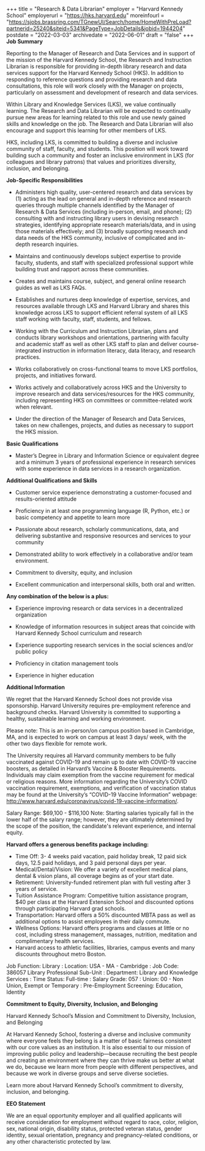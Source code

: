 +++
title = "Research & Data Librarian"
employer = "Harvard Kennedy School"
employerurl = "https://hks.harvard.edu"
moreinfourl = "https://sjobs.brassring.com/TGnewUI/Search/home/HomeWithPreLoad?partnerid=25240&siteid=5341&PageType=JobDetails&jobid=1944204"
postdate = "2022-03-03"
archivedate = "2022-06-01"
draft = "false"
+++
**Job Summary**

Reporting to the Manager of Research and Data Services and in support of the mission of the Harvard Kennedy School, the Research and Instruction Librarian is responsible for providing in-depth library research and data services support for the Harvard Kennedy School (HKS). In addition to responding to reference questions and providing research and data consultations, this role will work closely with the Manager on projects, particularly on assessment and development of research and data services.

Within Library and Knowledge Services (LKS), we value continually learning. The Research and Data Librarian will be expected to continually pursue new areas for learning related to this role and use newly gained skills and knowledge on the job.  The Research and Data Librarian will also encourage and support this learning for other members of LKS. 

HKS, including LKS, is committed to building a diverse and inclusive community of staff, faculty, and students. This position will work toward building such a community and foster an inclusive environment in LKS (for colleagues and library patrons) that values and prioritizes diversity, inclusion, and belonging.  

**Job-Specific Responsibilities**

- Administers high quality, user-centered research and data services by (1) acting as the lead on general and in-depth reference and research queries through multiple channels identified by the Manager of Research & Data Services (including in-person, email, and phone); (2) consulting with and instructing library users in devising research strategies, identifying appropriate research materials/data, and in using those materials effectively; and (3) broadly supporting research and data needs of the HKS community, inclusive of complicated and in-depth research inquiries. 

- Maintains and continuously develops subject expertise to provide faculty, students, and staff with specialized professional support while building trust and rapport across these communities. 

- Creates and maintains course, subject, and general online research guides as well as LKS FAQs. 

- Establishes and nurtures deep knowledge of expertise, services, and resources available through LKS and Harvard Library and shares this knowledge across LKS to support efficient referral system of all LKS staff working with faculty, staff, students, and fellows. 

- Working with the Curriculum and Instruction Librarian, plans and conducts library workshops and orientations, partnering with faculty and academic staff as well as other LKS staff to plan and deliver course-integrated instruction in information literacy, data literacy, and research practices.  

- Works collaboratively on cross-functional teams to move LKS portfolios, projects, and initiatives forward. 

- Works actively and collaboratively across HKS and the University to improve research and data services/resources for the HKS community, including representing HKS on committees or committee-related work when relevant. 

- Under the direction of the Manager of Research and Data Services, takes on new challenges, projects, and duties as necessary to support the HKS mission. 

**Basic Qualifications**

- Master’s Degree in Library and Information Science or equivalent degree and a minimum 3 years of professional experience in research services with some experience in data services in a research organization.

**Additional Qualifications and Skills**

- Customer service experience demonstrating a customer-focused and results-oriented attitude

- Proficiency in at least one programming language (R, Python, etc.) or basic competency and appetite to learn more

- Passionate about research, scholarly communications, data, and delivering substantive and responsive resources and services to your community

- Demonstrated ability to work effectively in a collaborative and/or team environment.

- Commitment to diversity, equity, and inclusion

- Excellent communication and interpersonal skills, both oral and written.

**Any combination of the below is a plus:**

- Experience improving research or data services in a decentralized organization

- Knowledge of information resources in subject areas that coincide with Harvard Kennedy School curriculum and research

- Experience supporting research services in the social sciences and/or public policy

- Proficiency in citation management tools

- Experience in higher education

**Additional Information**

We regret that the Harvard Kennedy School does not provide visa sponsorship.
Harvard University requires pre-employment reference and background checks. 
Harvard University is committed to supporting a healthy, sustainable learning and working environment.

Please note: This is an in-person/on campus position based in Cambridge, MA, and is expected to work on campus at least 3 days/ week, with the other two days flexible for remote work.

The University requires all Harvard community members to be fully vaccinated against COVID-19 and remain up to date with COVID-19 vaccine boosters, as detailed in Harvard’s Vaccine & Booster Requirements. Individuals may claim exemption from the vaccine requirement for medical or religious reasons. More information regarding the University’s COVID vaccination requirement, exemptions, and verification of vaccination status may be found at the University’s “COVID-19 Vaccine Information” webpage: http://www.harvard.edu/coronavirus/covid-19-vaccine-information/. 

Salary Range: $69,100 - $116,100
Note: Starting salaries typically fall in the lower half of the salary range; however, they are ultimately determined by the scope of the position, the candidate's relevant experience, and internal equity. 

**Harvard offers a generous benefits package including:**

- Time Off: 3- 4 weeks paid vacation, paid holiday break, 12 paid sick days, 12.5 paid holidays, and 3 paid personal days per year.
- Medical/Dental/Vision: We offer a variety of excellent medical plans, dental & vision plans, all coverage begins as of your start date.
- Retirement: University-funded retirement plan with full vesting after 3 years of service.
- Tuition Assistance Program: Competitive tuition assistance program, $40 per class at the Harvard Extension School and discounted options through participating Harvard grad schools. 
- Transportation: Harvard offers a 50% discounted MBTA pass as well as additional options to assist employees in their daily commute.
- Wellness Options: Harvard offers programs and classes at little or no cost, including stress management, massages, nutrition, meditation and complimentary health services.
- Harvard access to athletic facilities, libraries, campus events and many discounts throughout metro Boston.

Job Function: Library
: Location: USA - MA - Cambridge
: Job Code: 386057 Library Professional Sub-Unit
: Department: Library and Knowledge Services
: Time Status: Full-time
: Salary Grade: 057
: Union: 00 - Non Union, Exempt or Temporary
: Pre-Employment Screening: Education, Identity

**Commitment to Equity, Diversity, Inclusion, and Belonging**

Harvard Kennedy School’s Mission and Commitment to Diversity, Inclusion, and Belonging

At Harvard Kennedy School, fostering a diverse and inclusive community where everyone feels they belong is a matter of basic fairness consistent with our core values as an institution. It is also essential to our mission of improving public policy and leadership—because recruiting the best people and creating an environment where they can thrive make us better at what we do, because we learn more from people with different perspectives, and because we work in diverse groups and serve diverse societies.

Learn more about Harvard Kennedy School’s commitment to diversity, inclusion, and belonging.

**EEO Statement**

We are an equal opportunity employer and all qualified applicants will receive consideration for employment without regard to race, color, religion, sex, national origin, disability status, protected veteran status, gender identity, sexual orientation, pregnancy and pregnancy-related conditions, or any other characteristic protected by law.